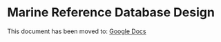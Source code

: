 # Marine Reference Database Design

This document has been moved to: [Google Docs](https://docs.google.com/document/d/1GdXL4P5_8VfI5zh7l_8WW-tHqskS7DlBqfmr0fm07Ls/edit?usp=sharing)
